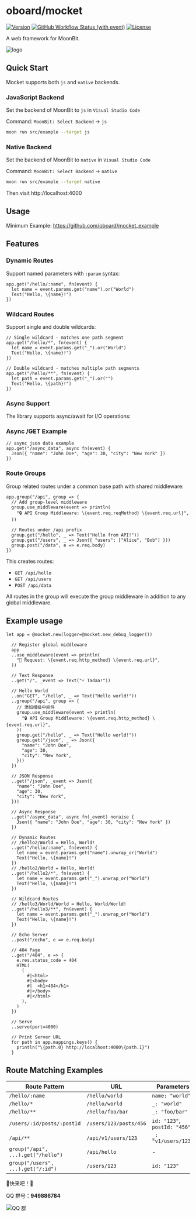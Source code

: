 # oboard/mocket

[![Version](https://img.shields.io/badge/dynamic/json?url=https%3A//mooncakes.io/assets/oboard/mocket/resource.json&query=%24.meta_info.version&label=mooncakes&color=yellow)](https://mooncakes.io/docs/oboard/mocket)
[![GitHub Workflow Status (with event)](https://img.shields.io/github/actions/workflow/status/oboard/mocket/check.yaml)](https://github.com/oboard/mocket/actions/workflows/check.yaml)
[![License](https://img.shields.io/github/license/oboard/mocket)](https://github.com/oboard/mocket/blob/main/LICENSE)


A web framework for MoonBit.

![logo](logo.jpg)

## Quick Start

Mocket supports both `js` and `native` backends.

### JavaScript Backend

Set the backend of MoonBit to `js` in `Visual Studio Code`

Command: `MoonBit: Select Backend` -> `js`

```bash
moon run src/example --target js
```

### Native Backend

Set the backend of MoonBit to `native` in `Visual Studio Code`

Command: `MoonBit: Select Backend` -> `native`

```bash
moon run src/example --target native
```

Then visit http://localhost:4000

## Usage

Minimum Example: https://github.com/oboard/mocket_example

## Features

### Dynamic Routes

Support named parameters with `:param` syntax:

```moonbit
app.get("/hello/:name", fn(event) {
  let name = event.params.get("name").or("World")
  Text("Hello, \{name}!")
})
```

### Wildcard Routes

Support single and double wildcards:

```moonbit
// Single wildcard - matches one path segment
app.get("/hello/*", fn(event) {
  let name = event.params.get("_").or("World")
  Text("Hello, \{name}!")
})

// Double wildcard - matches multiple path segments
app.get("/hello/**", fn(event) {
  let path = event.params.get("_").or("")
  Text("Hello, \{path}!")
})
```

### Async Support

The library supports async/await for I/O operations:

### Async /GET Example

```moonbit
// async json data example
app.get("/async_data", async fn(event) {
  Json({ "name": "John Doe", "age": 30, "city": "New York" })
})
```

### Route Groups

Group related routes under a common base path with shared middleware:

```moonbit
app.group("/api", group => {
  // Add group-level middleware
  group.use_middleware(event => println(
    "🔒 API Group Middleware: \{event.req.reqMethod} \{event.req.url}",
  ))
  
  // Routes under /api prefix
  group.get("/hello", _ => Text("Hello from API!"))
  group.get("/users", _ => Json({ "users": ["Alice", "Bob"] }))
  group.post("/data", e => e.req.body)
})
```

This creates routes:
- `GET /api/hello`
- `GET /api/users` 
- `POST /api/data`

All routes in the group will execute the group middleware in addition to any global middleware.

## Example usage

```moonbit
let app = @mocket.new(logger=@mocket.new_debug_logger())

  // Register global middleware
  app
  ..use_middleware(event => println(
    "📝 Request: \{event.req.http_method} \{event.req.url}",
  ))

  // Text Response
  ..get("/", _event => Text("⚡️ Tadaa!"))

  // Hello World
  ..on("GET", "/hello", _ => Text("Hello world!"))
  ..group("/api", group => {
    // 添加组级中间件
    group.use_middleware(event => println(
      "🔒 API Group Middleware: \{event.req.http_method} \{event.req.url}",
    ))
    group.get("/hello", _ => Text("Hello world!"))
    group.get("/json", _ => Json({
      "name": "John Doe",
      "age": 30,
      "city": "New York",
    }))
  })

  // JSON Response
  ..get("/json", _event => Json({
    "name": "John Doe",
    "age": 30,
    "city": "New York",
  }))

  // Async Response
  ..get("/async_data", async fn(_event) noraise {
    Json({ "name": "John Doe", "age": 30, "city": "New York" })
  })

  // Dynamic Routes
  // /hello2/World = Hello, World!
  ..get("/hello/:name", fn(event) {
    let name = event.params.get("name").unwrap_or("World")
    Text("Hello, \{name}!")
  })
  // /hello2/World = Hello, World!
  ..get("/hello2/*", fn(event) {
    let name = event.params.get("_").unwrap_or("World")
    Text("Hello, \{name}!")
  })

  // Wildcard Routes
  // /hello3/World/World = Hello, World/World!
  ..get("/hello3/**", fn(event) {
    let name = event.params.get("_").unwrap_or("World")
    Text("Hello, \{name}!")
  })

  // Echo Server
  ..post("/echo", e => e.req.body)

  // 404 Page
  ..get("/404", e => {
    e.res.status_code = 404
    HTML(
      (
        #|<html>
        #|<body>
        #|  <h1>404</h1>
        #|</body>
        #|</html>
      ),
    )
  })

  // Serve
  ..serve(port=4000)

  // Print Server URL
  for path in app.mappings.keys() {
    println("\{path.0} http://localhost:4000\{path.1}")
  }
```

## Route Matching Examples

| Route Pattern | URL | Parameters |
|---------------|-----|------------|
| `/hello/:name` | `/hello/world` | `name: "world"` |
| `/hello/*` | `/hello/world` | `_: "world"` |
| `/hello/**` | `/hello/foo/bar` | `_: "foo/bar"` |
| `/users/:id/posts/:postId` | `/users/123/posts/456` | `id: "123"`, `postId: "456"` |
| `/api/**` | `/api/v1/users/123` | `_: "v1/users/123"` |
| `group("/api", ...).get("/hello")` | `/api/hello` | - |
| `group("/users", ...).get("/:id")` | `/users/123` | `id: "123"` |

🙌快来吧！🙌

QQ 群号：**949886784**

![QQ 群](qrcode.jpg)
